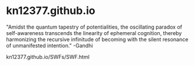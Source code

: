 # kn12377.github.io
"Amidst the quantum tapestry of potentialities, the oscillating paradox of self-awareness transcends the linearity of ephemeral cognition, thereby harmonizing the recursive infinitude of becoming with the silent resonance of unmanifested intention." -Gandhi

<a>kn12377.github.io/SWFs/SWF.html</a>
